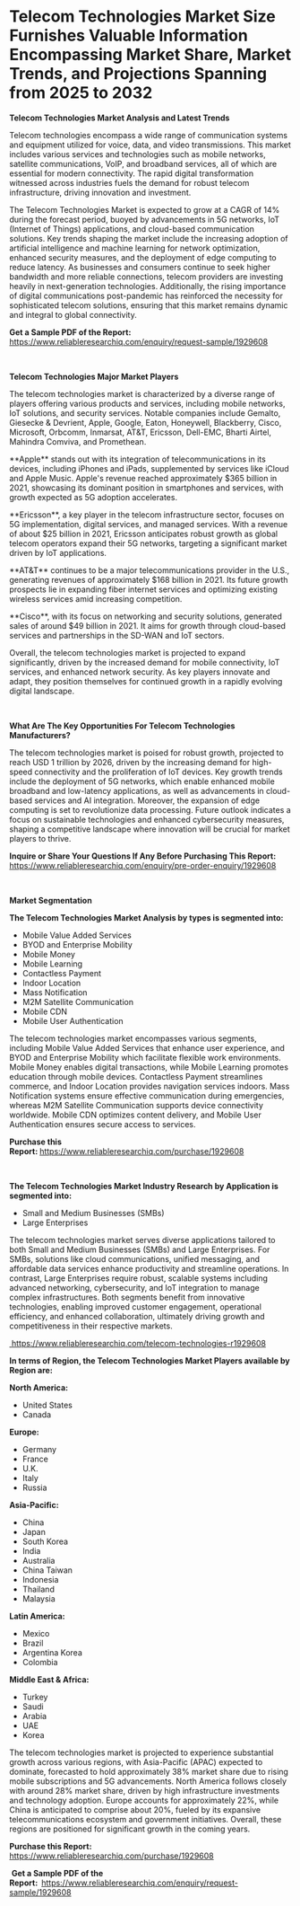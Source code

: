 <p><h1>Telecom Technologies Market Size Furnishes Valuable Information Encompassing Market Share, Market Trends, and Projections Spanning from 2025 to 2032</h1></p><p><strong>Telecom Technologies Market Analysis and Latest Trends</strong></p>
<p><p>Telecom technologies encompass a wide range of communication systems and equipment utilized for voice, data, and video transmissions. This market includes various services and technologies such as mobile networks, satellite communications, VoIP, and broadband services, all of which are essential for modern connectivity. The rapid digital transformation witnessed across industries fuels the demand for robust telecom infrastructure, driving innovation and investment.</p><p>The Telecom Technologies Market is expected to grow at a CAGR of 14% during the forecast period, buoyed by advancements in 5G networks, IoT (Internet of Things) applications, and cloud-based communication solutions. Key trends shaping the market include the increasing adoption of artificial intelligence and machine learning for network optimization, enhanced security measures, and the deployment of edge computing to reduce latency. As businesses and consumers continue to seek higher bandwidth and more reliable connections, telecom providers are investing heavily in next-generation technologies. Additionally, the rising importance of digital communications post-pandemic has reinforced the necessity for sophisticated telecom solutions, ensuring that this market remains dynamic and integral to global connectivity.</p></p>
<p><strong>Get a Sample PDF of the Report:&nbsp;</strong> <a href="https://www.reliableresearchiq.com/enquiry/request-sample/1929608?utm_campaign=3173&utm_medium=2&utm_source=Github&utm_content=ia&utm_term=19042025&utm_id=telecom-technologies">https://www.reliableresearchiq.com/enquiry/request-sample/1929608</a></p>
<p>&nbsp;</p>
<p><strong>Telecom Technologies Major Market Players</strong></p>
<p><p>The telecom technologies market is characterized by a diverse range of players offering various products and services, including mobile networks, IoT solutions, and security services. Notable companies include Gemalto, Giesecke & Devrient, Apple, Google, Eaton, Honeywell, Blackberry, Cisco, Microsoft, Orbcomm, Inmarsat, AT&T, Ericsson, Dell-EMC, Bharti Airtel, Mahindra Comviva, and Promethean.</p><p>**Apple** stands out with its integration of telecommunications in its devices, including iPhones and iPads, supplemented by services like iCloud and Apple Music. Apple's revenue reached approximately $365 billion in 2021, showcasing its dominant position in smartphones and services, with growth expected as 5G adoption accelerates.</p><p>**Ericsson**, a key player in the telecom infrastructure sector, focuses on 5G implementation, digital services, and managed services. With a revenue of about $25 billion in 2021, Ericsson anticipates robust growth as global telecom operators expand their 5G networks, targeting a significant market driven by IoT applications.</p><p>**AT&T** continues to be a major telecommunications provider in the U.S., generating revenues of approximately $168 billion in 2021. Its future growth prospects lie in expanding fiber internet services and optimizing existing wireless services amid increasing competition.</p><p>**Cisco**, with its focus on networking and security solutions, generated sales of around $49 billion in 2021. It aims for growth through cloud-based services and partnerships in the SD-WAN and IoT sectors.</p><p>Overall, the telecom technologies market is projected to expand significantly, driven by the increased demand for mobile connectivity, IoT services, and enhanced network security. As key players innovate and adapt, they position themselves for continued growth in a rapidly evolving digital landscape.</p></p>
<p>&nbsp;</p>
<p><strong>What Are The Key Opportunities For Telecom Technologies Manufacturers?</strong></p>
<p><p>The telecom technologies market is poised for robust growth, projected to reach USD 1 trillion by 2026, driven by the increasing demand for high-speed connectivity and the proliferation of IoT devices. Key growth trends include the deployment of 5G networks, which enable enhanced mobile broadband and low-latency applications, as well as advancements in cloud-based services and AI integration. Moreover, the expansion of edge computing is set to revolutionize data processing. Future outlook indicates a focus on sustainable technologies and enhanced cybersecurity measures, shaping a competitive landscape where innovation will be crucial for market players to thrive.</p></p>
<p><strong>Inquire or Share Your Questions If Any Before Purchasing This Report:</strong> <a href="https://www.reliableresearchiq.com/enquiry/pre-order-enquiry/1929608?utm_campaign=3173&utm_medium=2&utm_source=Github&utm_content=ia&utm_term=19042025&utm_id=telecom-technologies">https://www.reliableresearchiq.com/enquiry/pre-order-enquiry/1929608</a></p>
<p>&nbsp;</p>
<p><strong>Market Segmentation</strong></p>
<p><strong>The Telecom Technologies Market Analysis by types is segmented into:</strong></p>
<p><ul><li>Mobile Value Added Services</li><li>BYOD and Enterprise Mobility</li><li>Mobile Money</li><li>Mobile Learning</li><li>Contactless Payment</li><li>Indoor Location</li><li>Mass Notification</li><li>M2M Satellite Communication</li><li>Mobile CDN</li><li>Mobile User Authentication</li></ul></p>
<p><p>The telecom technologies market encompasses various segments, including Mobile Value Added Services that enhance user experience, and BYOD and Enterprise Mobility which facilitate flexible work environments. Mobile Money enables digital transactions, while Mobile Learning promotes education through mobile devices. Contactless Payment streamlines commerce, and Indoor Location provides navigation services indoors. Mass Notification systems ensure effective communication during emergencies, whereas M2M Satellite Communication supports device connectivity worldwide. Mobile CDN optimizes content delivery, and Mobile User Authentication ensures secure access to services.</p></p>
<p><strong>Purchase this Report:&nbsp;</strong><a href="https://www.reliableresearchiq.com/purchase/1929608?utm_campaign=3173&utm_medium=2&utm_source=Github&utm_content=ia&utm_term=19042025&utm_id=telecom-technologies">https://www.reliableresearchiq.com/purchase/1929608</a></p>
<p>&nbsp;</p>
<p><strong>The Telecom Technologies Market Industry Research by Application is segmented into:</strong></p>
<p><ul><li>Small and Medium Businesses (SMBs)</li><li>Large Enterprises</li></ul></p>
<p><p>The telecom technologies market serves diverse applications tailored to both Small and Medium Businesses (SMBs) and Large Enterprises. For SMBs, solutions like cloud communications, unified messaging, and affordable data services enhance productivity and streamline operations. In contrast, Large Enterprises require robust, scalable systems including advanced networking, cybersecurity, and IoT integration to manage complex infrastructures. Both segments benefit from innovative technologies, enabling improved customer engagement, operational efficiency, and enhanced collaboration, ultimately driving growth and competitiveness in their respective markets.</p></p>
<p><a href="https://www.reliableresearchiq.com/telecom-technologies-r1929608?utm_campaign=3173&utm_medium=2&utm_source=Github&utm_content=ia&utm_term=19042025&utm_id=telecom-technologies">&nbsp;https://www.reliableresearchiq.com/telecom-technologies-r1929608</a></p>
<p><strong>In terms of Region, the Telecom Technologies Market Players available by Region are:</strong></p>
<p>
    <p> <strong> North America: </strong>
        <ul>
            <li>United States</li>
            <li>Canada</li>
        </ul>
        </p> 
    <p> <strong> Europe: </strong>
        <ul>
            <li>Germany</li>
            <li>France</li>
            <li>U.K.</li>
            <li>Italy</li>
            <li>Russia</li>
        </ul>
        </p> 
    <p> <strong> Asia-Pacific: </strong>
        <ul>
            <li>China</li>
            <li>Japan</li>
            <li>South Korea</li>
            <li>India</li>
            <li>Australia</li>
            <li>China Taiwan</li>
            <li>Indonesia</li>
            <li>Thailand</li>
            <li>Malaysia</li>
        </ul>
        </p> 
    <p> <strong> Latin America: </strong>
        <ul>
            <li>Mexico</li>
            <li>Brazil</li>
            <li>Argentina Korea</li>
            <li>Colombia</li>
        </ul>
        </p> 
    <p> <strong> Middle East & Africa: </strong>
        <ul>
            <li>Turkey</li>
            <li>Saudi</li>
            <li>Arabia</li>
            <li>UAE</li>
            <li>Korea</li>
        </ul>
    </p>
    </p>
<p><p>The telecom technologies market is projected to experience substantial growth across various regions, with Asia-Pacific (APAC) expected to dominate, forecasted to hold approximately 38% market share due to rising mobile subscriptions and 5G advancements. North America follows closely with around 28% market share, driven by high infrastructure investments and technology adoption. Europe accounts for approximately 22%, while China is anticipated to comprise about 20%, fueled by its expansive telecommunications ecosystem and government initiatives. Overall, these regions are positioned for significant growth in the coming years.</p></p>
<p><strong>Purchase this Report: </strong><a href="https://www.reliableresearchiq.com/purchase/1929608?utm_campaign=3173&utm_medium=2&utm_source=Github&utm_content=ia&utm_term=19042025&utm_id=telecom-technologies">https://www.reliableresearchiq.com/purchase/1929608</a></p>
<p>&nbsp;<strong>Get a Sample PDF of the Report:&nbsp;&nbsp;</strong><a href="https://www.reliableresearchiq.com/enquiry/request-sample/1929608?utm_campaign=3173&utm_medium=2&utm_source=Github&utm_content=ia&utm_term=19042025&utm_id=telecom-technologies">https://www.reliableresearchiq.com/enquiry/request-sample/1929608</a></p>
<p><strong></strong></p>
<p><p></p><p></p><p></p></p>